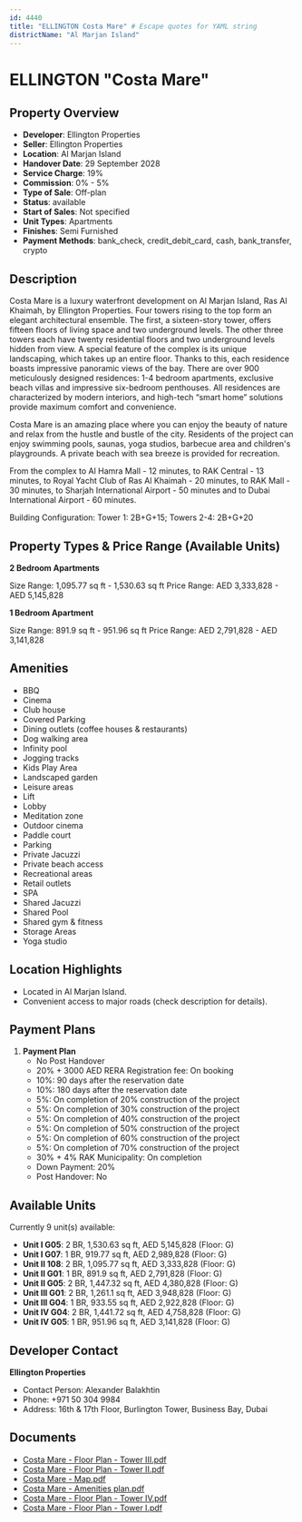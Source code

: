 ```yaml
---
id: 4440
title: "ELLINGTON Costa Mare" # Escape quotes for YAML string
districtName: "Al Marjan Island"
---
```


# ELLINGTON "Costa Mare"

## Property Overview
- **Developer**: Ellington Properties
- **Seller**: Ellington Properties
- **Location**: Al Marjan Island
- **Handover Date**: 29 September 2028
- **Service Charge**: 19%
- **Commission**: 0% - 5%
- **Type of Sale**: Off-plan
- **Status**: available
- **Start of Sales**: Not specified
- **Unit Types**: Apartments
- **Finishes**: Semi Furnished
- **Payment Methods**: bank_check, credit_debit_card, cash, bank_transfer, crypto

## Description
Costa Mare is a luxury waterfront development on Al Marjan Island, Ras Al Khaimah, by Ellington Properties. Four towers rising to the top form an elegant architectural ensemble. The first, a sixteen-story tower, offers fifteen floors of living space and two underground levels. The other three towers each have twenty residential floors and two underground levels hidden from view. A special feature of the complex is its unique landscaping, which takes up an entire floor. Thanks to this, each residence boasts impressive panoramic views of the bay. There are over 900 meticulously designed residences: 1-4 bedroom apartments, exclusive beach villas and impressive six-bedroom penthouses. All residences are characterized by modern interiors, and high-tech “smart home” solutions provide maximum comfort and convenience.

Costa Mare is an amazing place where you can enjoy the beauty of nature and relax from the hustle and bustle of the city. Residents of the project can enjoy swimming pools, saunas, yoga studios, barbecue area and children's playgrounds. A private beach with sea breeze is provided for recreation.

From the complex to Al Hamra Mall - 12 minutes, to RAK Central - 13 minutes, to Royal Yacht Club of Ras Al Khaimah - 20 minutes, to RAK Mall - 30 minutes, to Sharjah International Airport - 50 minutes and to Dubai International Airport - 60 minutes.

Building Configuration: Tower 1: 2B+G+15; Towers 2-4: 2B+G+20

## Property Types & Price Range (Available Units)
**2 Bedroom Apartments**

Size Range: 1,095.77 sq ft - 1,530.63 sq ft
Price Range: AED 3,333,828 - AED 5,145,828

**1 Bedroom Apartment**

Size Range: 891.9 sq ft - 951.96 sq ft
Price Range: AED 2,791,828 - AED 3,141,828

## Amenities
- BBQ
- Cinema
- Club house
- Covered Parking
- Dining outlets  (coffee houses & restaurants)
- Dog walking area
- Infinity pool
- Jogging tracks
- Kids Play Area
- Landscaped garden
- Leisure areas
- Lift
- Lobby
- Meditation zone
- Outdoor cinema
- Paddle court
- Parking
- Private Jacuzzi
- Private beach access
- Recreational areas
- Retail outlets
- SPA
- Shared Jacuzzi
- Shared Pool
- Shared gym & fitness
- Storage Areas
- Yoga studio

## Location Highlights
- Located in Al Marjan Island.
- Convenient access to major roads (check description for details).

## Payment Plans
1. **Payment Plan**
   - No Post Handover
   - 20% + 3000 AED RERA Registration fee: On booking
   - 10%: 90 days after the reservation date
   - 10%: 180 days after the reservation date
   - 5%: On completion of 20% construction of the project
   - 5%: On completion of 30% construction of the project
   - 5%: On completion of 40% construction of the project
   - 5%: On completion of 50% construction of the project
   - 5%: On completion of 60% construction of the project
   - 5%: On completion of 70% construction of the project
   - 30% + 4% RAK Municipality: On completion
   - Down Payment: 20%
   - Post Handover: No

## Available Units
Currently 9 unit(s) available:
- **Unit I G05**: 2 BR, 1,530.63 sq ft, AED 5,145,828 (Floor: G)
- **Unit I G07**: 1 BR, 919.77 sq ft, AED 2,989,828 (Floor: G)
- **Unit II 108**: 2 BR, 1,095.77 sq ft, AED 3,333,828 (Floor: G)
- **Unit II G01**: 1 BR, 891.9 sq ft, AED 2,791,828 (Floor: G)
- **Unit II G05**: 2 BR, 1,447.32 sq ft, AED 4,380,828 (Floor: G)
- **Unit III G01**: 2 BR, 1,261.1 sq ft, AED 3,948,828 (Floor: G)
- **Unit III G04**: 1 BR, 933.55 sq ft, AED 2,922,828 (Floor: G)
- **Unit IV G04**: 2 BR, 1,441.72 sq ft, AED 4,758,828 (Floor: G)
- **Unit IV G05**: 1 BR, 951.96 sq ft, AED 3,141,828 (Floor: G)

## Developer Contact
**Ellington Properties**
- Contact Person: Alexander Balakhtin
- Phone: +971 50 304 9984
- Address: 16th & 17th Floor, Burlington Tower, Business Bay, Dubai

## Documents
- [Costa Mare - Floor Plan - Tower III.pdf](https://cdn.geniemap.net/2025/02/25/2nreyI4DP0UPMv2Ofr0qerO9fH5qEoBPUYI49c9n.pdf)
- [Costa Mare - Floor Plan - Tower II.pdf](https://cdn.geniemap.net/2025/02/25/SF23BPvkmy6UcFDYjcXMLZiMuU58Gb7bOorsJt9n.pdf)
- [Costa Mare - Map.pdf](https://cdn.geniemap.net/2025/02/25/x02jTDuUuJmq7TIQPO4lIRUlxkUK6nG56vMUxjKu.pdf)
- [Costa Mare - Amenities plan.pdf](https://cdn.geniemap.net/2025/02/25/1iMjbldEriaihwfAptEbvR4e6uf8fNxWzcWdSsoH.pdf)
- [Costa Mare - Floor Plan - Tower IV.pdf](https://cdn.geniemap.net/2025/03/05/2Zix3JYylZqqRQp5tz4boSeCqc4ACO35Egq1MiPy.pdf)
- [Costa Mare - Floor Plan - Tower I.pdf](https://cdn.geniemap.net/2025/03/05/BbtTE7k4OgCepiAiR3Tbj5u3pp1CjhdIfe6Ek4J8.pdf)
